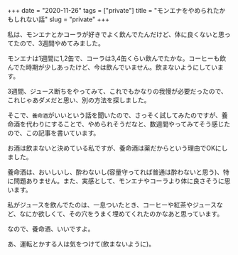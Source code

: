 +++
date = "2020-11-26"
tags = ["private"]
title = "モンエナをやめられたかもしれない話"
slug = "private"
+++

私は、モンエナとかコーラが好きでよく飲んでたんだけど、体に良くないと思ってたので、3週間やめてみました。

モンエナは1週間に1,2缶で、コーラは3,4缶くらい飲んでたかな。コーヒーも飲んでた時期が少しあったけど、今は飲んでいません。飲まないようにしています。

3週間、ジュース断ちをやってみて、これでもかなりの我慢が必要だったので、これじゃあダメだと思い、別の方法を探しました。

そこで、`養命酒`がいいという話を聞いたので、さっそく試してみたのですが、養命酒を代わりにすることで、やめられそうだなと、数週間やってみてそう感じたので、この記事を書いています。

お酒は飲まないと決めている私ですが、養命酒は薬だからという理由でOKにしました。

養命酒は、おいしいし、酔わないし(容量守ってれば普通は酔わないと思う)、特に問題ありません。また、実感として、モンエナやコーラより体に良さそうに思います。

私がジュースを飲んでたのは、一息ついたとき、コーヒーや紅茶やジュースなど、なにか欲しくて、その穴をうまく埋めてくれたのかなあと思っています。

なので、養命酒、いいですよ。

あ、運転とかする人は気をつけて(飲まないように)。
